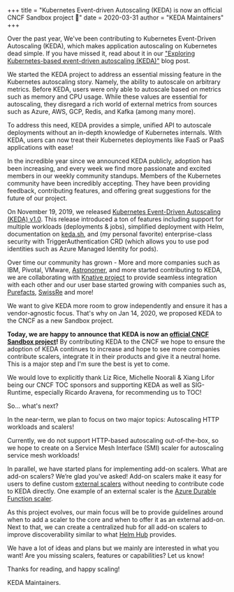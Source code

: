 +++
title = "Kubernetes Event-driven Autoscaling (KEDA) is now an official CNCF Sandbox project 🎉"
date = 2020-03-31
author = "KEDA Maintainers"
+++

Over the past year, We've been contributing to Kubernetes Event-Driven Autoscaling (KEDA), which makes application autoscaling on Kubernetes dead simple. If you have missed it, read about it in our ["Exploring Kubernetes-based event-driven autoscaling (KEDA)"](https://blog.tomkerkhove.be/2019/06/11/a-closer-look-at-kubernetes-based-event-driven-autoscaling-keda/) blog post.

We started the KEDA project to address an essential missing feature in the Kubernetes autoscaling story. Namely, the ability to autoscale on arbitrary metrics. Before KEDA, users were only able to autoscale based on metrics such as memory and CPU usage. While these values are essential for autoscaling, they disregard a rich world of external metrics from sources such as Azure, AWS, GCP, Redis, and Kafka (among many more).

To address this need, KEDA provides a simple, unified API to autoscale deployments without  an in-depth knowledge of Kubernetes internals. With KEDA, users can now treat their Kubernetes deployments like FaaS or PaaS applications with ease!

In the incredible year since we announced KEDA publicly, adoption has been increasing, and every week we find more passionate and excited members in our weekly community standups. Members of the Kubernetes community have been incredibly accepting. They have been providing feedback, contributing features, and offering great suggestions for the future of our project.

On November 19, 2019, we released [Kubernetes Event-Driven Autoscaling (KEDA) v1.0](https://cloudblogs.microsoft.com/opensource/2019/11/19/keda-1-0-release-kubernetes-based-event-driven-autoscaling/). This release introduced a ton of features including support for multiple workloads (deployments & jobs), simplified deployment with Helm, documentation on [keda.sh](http://keda.sh/), and (my personal favorite) enterprise-class security with TriggerAuthentication CRD (which allows you to use pod identities such as Azure Managed Identity for pods).

Over time our community has grown - More and more companies such as IBM, Pivotal, VMware, [Astronomer](https://www.astronomer.io/),  and more started contributing to KEDA, we are collaborating with [Knative project](https://knative.dev/) to provide seamless integration with each other and our user base started growing with companies such as, [Purefacts](https://www.purefacts.com/), [SwissRe](https://www.swissre.com/) and more!

We want to give KEDA more room to grow independently and ensure it has a vendor-agnostic focus. That's why on Jan 14, 2020, we proposed KEDA to  the CNCF as a new Sandbox project.

**Today, we are happy to announce that KEDA is now an [official CNCF Sandbox project](https://www.cncf.io/sandbox-projects/)!** By contributing KEDA to the CNCF we hope to ensure the adoption of KEDA continues to increase and hope to see more companies contribute scalers, integrate it in their products and give it a neutral home. This is a major step and I'm sure the best is yet to come.

We would love to explicitly thank Liz Rice, Michelle Noorali & Xiang Lifor being our CNCF TOC sponsors and supporting KEDA as well as SIG-Runtime, especially Ricardo Aravena, for recommending us to TOC!

So... what's next?

In the near-term, we plan to focus on two major topics:  Autoscaling HTTP workloads and scalers!

Currently, we do not support HTTP-based autoscaling out-of-the-box, so we hope to create on a Service Mesh Interface (SMI) scaler for autoscaling service mesh workloads!

In parallel, we have started plans for implementing add-on scalers. What are add-on scalers? We’re glad you've asked! Add-on scalers make it easy for users to define custom [external scalers](https://keda.sh/scalers/external/) without needing to contribute code to KEDA directly. One example of an external scaler is the [Azure Durable Function scaler](https://github.com/kedacore/keda-scaler-durable-functions).

As this project evolves, our main focus will be to provide guidelines around when to add a scaler to the core and when  to offer it as an external add-on. Next to that, we can create a centralized hub for all add-on scalers to improve discoverability similar to what [Helm Hub](https://hub.helm.sh/) provides.

We have a lot of ideas and plans but we mainly are interested in what you want! Are you missing scalers, features or capabilities? Let us know!

Thanks for reading, and happy scaling!

KEDA Maintainers.
